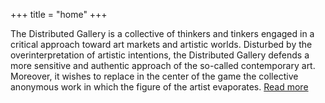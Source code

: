 +++
title = "home"
+++

<!-- # about -->

The Distributed Gallery is a collective of thinkers and tinkers engaged
in a critical approach toward art markets and artistic worlds. Disturbed
by the overinterpretation of artistic intentions, the Distributed
Gallery defends a more sensitive and authentic approach of the so-called
contemporary art. Moreover, it wishes to replace in the center of the
game the collective anonymous work in which the figure of the artist
evaporates. [Read more](@/about.md)


<!-- # artworks

## [sin market](#)

The Distributed Gallery is a collective of thinkers and tinkers
engaged in a critical approach toward art markets and artistic
worlds. Disturbed by the overinterpretation of artistic intentions,
the Distributed Gallery defends a more sensitive and authentic
approach of the so-called contemporary art. Moreover, it wishes to
replace in the center of the game the collective anonymous work in
which the figure of the artist evaporates.

## [chaos machine](@/artworks/chaos/index.md)
The Distributed Gallery is a collective of thinkers and tinkers
engaged in a critical approach toward art markets and artistic
worlds. Disturbed by the overinterpretation of artistic intentions,
the Distributed Gallery defends a more sensitive and authentic
approach of the so-called contemporary art. Moreover, it wishes to
replace in the center of the game the collective anonymous work in
which the figure of the artist evaporates.

## [ready made token](@/artworks/rmt/index.md)
The Distributed Gallery was inaugurated under the double sign of Dada and Blockchain through its first art work: the Ready-Made Token. In 1917 Marcel Duchamp's famous "urinal" was exhibited in New York, a ready-made, that is to say a common object elevated to the state of art by its simple conceptualization and its exhibition in a gallery. A century later, a certain Richard Prince, an artist known for his work of appropriation, launched the Ready-Made Token: the transformation of a cryptographic unit into a work of art. By exploring the potential of Blockchain technology, the Ready-Made Token marked the first conceptual link between cryptocurrency and the art world. -->
